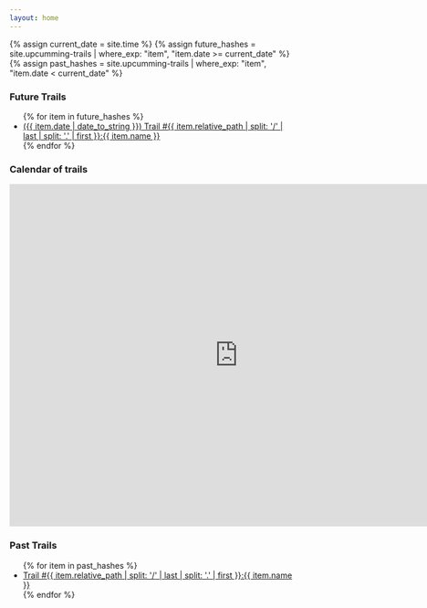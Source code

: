 ```yaml
---
layout: home
---
```


{% assign current_date = site.time %}
{% assign future_hashes = site.upcumming-trails | where_exp: "item", "item.date >= current_date" %}
{% assign past_hashes = site.upcumming-trails | where_exp: "item", "item.date < current_date" %}



### Future Trails

<ul>
  {% for item in future_hashes %}
    <li><a href="{{ item.url}}">({{ item.date | date_to_string }}) Trail #{{ item.relative_path | split: '/' | last | split: '.' | first }}:{{ item.name }}</a></li>
  {% endfor %}
</ul>

### Calendar of trails

<iframe src="https://calendar.google.com/calendar/embed?src=295ccf93064898a58077f2ff08e977e740f31aad5e7595b66dfb193d0a22e560%40group.calendar.google.com&ctz=America%2FLos_Angeles" style="border: 0" width="800" height="600" frameborder="0" scrolling="no"></iframe>


### Past Trails

<ul>
  {% for item in past_hashes %}
    <li><a href="{{ item.url }}">Trail #{{ item.relative_path | split: '/' | last | split: '.' | first }}:{{ item.name }}</a></li>
  {% endfor %}
</ul>
